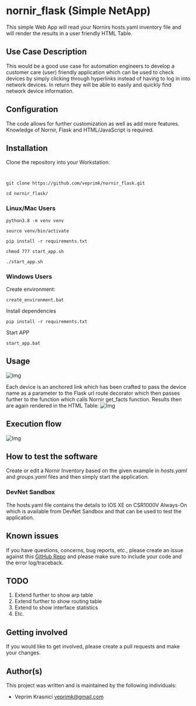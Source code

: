 # nornir_flask (Simple NetApp)


This simple Web App will read your Nornirs hosts.yaml inventory file and will render the results in  a user friendly HTML Table.

## Use Case Description

This would be a good use case for automation engineers to develop a customer care (user) friendly application which can be used to check devices by simply clicking through hyperlinks instead of having to log in into network devices.
In return they will be able to easily and quickly find network device information.

## Configuration

The code allows for further customization as well as add more features. Knowledge of Nornir, Flask and HTML/JavaScript is required.

## Installation

Clone the repository into your Workstation:
```


git clone https://github.com/veprimk/nornir_flask.git

cd nornir_flask/
```

### Linux/Mac Users

```
python3.8 -m venv venv

source venv/bin/activate

pip install -r requirements.txt

chmod 777 start_app.sh

./start_app.sh

```

### Windows Users

Create environment:
```
create_environment.bat
```

Install dependencies
```
pip install -r requirements.txt
```

Start APP
```
start_app.bat
```



## Usage

![Img](Home.png)

Each device is an anchored link which has been crafted to pass the device name as a parameter to the Flask url route decorator which then passes further to the function which calls Nornir get_facts function.
Results then are again rendered in the HTML Table:
![Img](Facts.png)


## Execution flow

![Img](nornir_flask_flow.png)


## How to test the software

Create or edit a Nornir Inventory based on the given example in *hosts.yaml* and *groups.yaml* files and then simply start the application.

### DevNet Sandbox
The hosts.yaml file contains the details to IOS XE on CSR1000V Always-On which is available from DevNet Sandbox and that can be used to test the application.

## Known issues
If you have questions, concerns, bug reports, etc., please create an issue against this [GitHub Repo](https://github.com/veprimk/nornir_flask/issues) and please make sure to include your code and the error log/traceback.


## TODO

1. Extend further to show arp table
2. Extend further to show routing table
3. Extend to show interface statistics
4. Etc.

## Getting involved

If you would like to get involved, please create a pull requests and make your changes.

## Author(s)

This project was written and is maintained by the following individuals:

* Veprim Krasnici <veprimk@gmail.com>